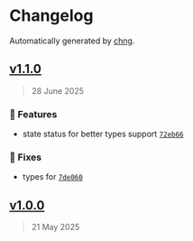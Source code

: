 # Changelog

Automatically generated by [chng](https://github.com/mrozio13pl/chng).


## [v1.1.0](https://github.com/mrozio13pl/wait-hooks/commit/72eb6621bbb65be112e726c9ffac7e7f0b81cb9d)

> 28 June 2025

### 🚀 Features
  - state status for better types support [`72eb66`](https://github.com/mrozio13pl/wait-hooks/commit/72eb6621bbb65be112e726c9ffac7e7f0b81cb9d)

### 🐛 Fixes
  - types for [`7de060`](https://github.com/mrozio13pl/wait-hooks/commit/7de0600a49ed633b3ee0661a3495417e066418f7)


## [v1.0.0](https://github.com/mrozio13pl/wait-hooks/compare/e98d12e2bac93cf510f45eb1d23ff1e352feb9c9...72eb6621bbb65be112e726c9ffac7e7f0b81cb9d)

> 21 May 2025



